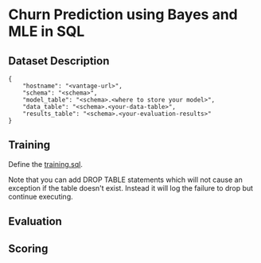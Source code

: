 # Churn Prediction using Bayes and MLE in SQL

## Dataset Description

    {
    	"hostname": "<vantage-url>",
    	"schema": "<schema>",
    	"model_table": "<schema>.<where to store your model>",
    	"data_table": "<schema>.<your-data-table>",
    	"results_table": "<schema>.<your-evaluation-results>"
    }
    
    
## Training 

Define the [training.sql](./DOCKER/model_modules/training.sql).

Note that you can add DROP TABLE statements which will not cause an exception if the table doesn't exist. Instead it will log the failure to drop but continue executing.


## Evaluation

## Scoring